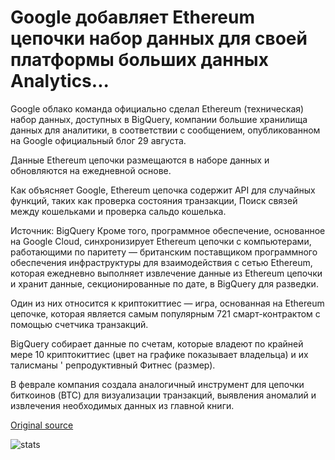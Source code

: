 # Google добавляет Ethereum цепочки набор данных для своей платформы больших данных Analytics...

Google облако команда официально сделал Ethereum (техническая) набор данных, доступных в BigQuery, компании большие хранилища данных для аналитики, в соответствии с сообщением, опубликованном на Google официальный блог 29 августа.

Данные Ethereum цепочки размещаются в наборе данных и обновляются на ежедневной основе.

Как объясняет Google, Ethereum цепочка содержит API для случайных функций, таких как проверка состояния транзакции, Поиск связей между кошельками и проверка сальдо кошелька.

Источник: BigQuery Кроме того, программное обеспечение, основанное на Google Cloud, синхронизирует Ethereum цепочки с компьютерами, работающими по паритету — британским поставщиком программного обеспечения инфраструктуры для взаимодействия с сетью Ethereum, которая ежедневно выполняет извлечение данные из Ethereum цепочки и хранит данные, секционированные по дате, в BigQuery для разведки.

Один из них относится к криптокиттиес — игра, основанная на Ethereum цепочке, которая является самым популярным 721 смарт-контрактом с помощью счетчика транзакций.

BigQuery собирает данные по счетам, которые владеют по крайней мере 10 криптокиттиес (цвет на графике показывает владельца) и их талисманы ' репродуктивный Фитнес (размер).

В феврале компания создала аналогичный инструмент для цепочки биткоинов (BTC) для визуализации транзакций, выявления аномалий и извлечения необходимых данных из главной книги.

[Original source](https://cointelegraph.com/news/google-adds-ethereum-blockchain-dataset-to-its-big-data-analytics-platform)

![stats](https://c.statcounter.com/11760860/0/a89fa40b/1/ "stats")